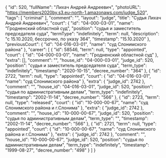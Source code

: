 {
    "id": 520,
    "fullName": "Лихач Андрей Андреевич",
    "photoURL": "https://members2020by.s3.eu-north-1.amazonaws.com/judge_520",
    "tags": [
        "criminal"
    ],
    "comment": "",
    "layout": "judge",
    "title": "Судья Лихач Андрей Андреевич",
    "court": {
        "id": "04-000-03-01",
        "name": "Гродненский областной суд",
        "position": "судья и заместитель председателя суда",
        "termType": "indefinitely",
        "term": null,
        "description": "c 15.10.2020, бессрочно, по указу 364",
        "timestamp": "15.10.2020"
    },
    "previousCourt": {
        "id": "04-016-03-01",
        "name": "суд Слонимского района"
    },
    "career": [
        {
            "id": 58546,
            "term": null,
            "type": "appointed",
            "court": {
                "id": "04-000-03-01",
                "name": "Гродненский областной суд"
            },
            "extra": [],
            "comment": "",
            "house_id": "04-000-03-01",
            "judge_id": 520,
            "position": "судья и заместитель председателя суда",
            "term_type": "indefinitely",
            "timestamp": "2020-10-15",
            "decree_number": "364"
        },
        {
            "id": 2722,
            "term": null,
            "type": "appointed",
            "court": {
                "id": "04-016-03-01",
                "name": "суд Слонимского района"
            },
            "extra": {
                "judge_id": 2742
            },
            "comment": "",
            "house_id": "04-016-03-01",
            "judge_id": 520,
            "position": "судья по административным делам",
            "term_type": "indefinitely",
            "timestamp": "2002-11-14",
            "decree_number": "566"
        },
        {
            "id": 2723,
            "term": null,
            "type": "released",
            "court": {
                "id": "10-000-00-67",
                "name": "суд Слонимского района и г.Слонима"
            },
            "extra": {
                "judge_id": 2742
            },
            "comment": "",
            "house_id": "10-000-00-67",
            "judge_id": 520,
            "position": "судья по административным делам",
            "term_type": "",
            "timestamp": "2002-11-14",
            "decree_number": "566"
        },
        {
            "id": 2721,
            "term": null,
            "type": "appointed",
            "court": {
                "id": "10-000-00-67",
                "name": "суд Слонимского района и г.Слонима"
            },
            "extra": {
                "judge_id": 2742
            },
            "comment": "",
            "house_id": "10-000-00-67",
            "judge_id": 520,
            "position": "судья по административным делам",
            "term_type": "indefinitely",
            "timestamp": "1999-08-27",
            "decree_number": "498"
        }
    ]
}